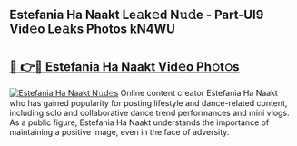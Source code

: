 ## Estefania Ha Naakt Le𝚊k𝚎d N𝚞𝚍e - Part-UI9 Vid𝚎o Le𝚊ks Photos kN4WU

# <h2><a href="http://fb5wde.evod.top/?m=Estefania+Ha+Naakt">🔗 👉🔴 Estefania Ha Naakt Vid𝚎o Ph𝚘t𝚘s</a></h2>

[![Estefania Ha Naakt N𝚞d𝚎s](https://i.imgur.com/8V9OHl7.gif)](http://fb5wde.evod.top/?m=Estefania+Ha+Naakt)
Online content creator Estefania Ha Naakt who has gained popularity for posting lifestyle and dance-related content, including solo and collaborative dance trend performances and mini vlogs. As a public figure, Estefania Ha Naakt understands the importance of maintaining a positive image, even in the face of adversity. 
